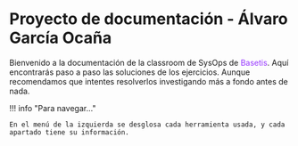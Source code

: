 # Proyecto de documentación - Álvaro García Ocaña
Bienvenido a la documentación de la classroom de SysOps de <span style="color: #9839ff;">Basetis</span>. Aquí encontrarás paso a paso las soluciones de los ejercicios. Aunque recomendamos que intentes resolverlos investigando más a fondo antes de nada. 

!!! info "Para navegar..."

    En el menú de la izquierda se desglosa cada herramienta usada, y cada apartado tiene su información.

